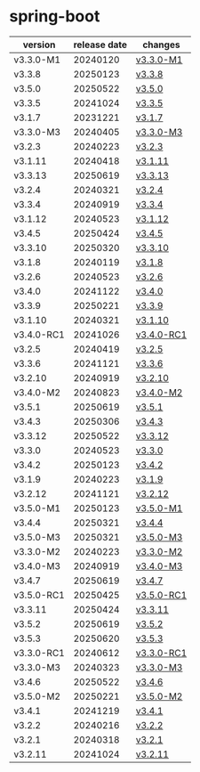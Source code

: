 # spring-boot	


|version|release date|changes|
|---|---|---|
|v3.3.0-M1|20240120|[v3.3.0-M1](./v3.3.0-M1-20240120.md)|
|v3.3.8|20250123|[v3.3.8](./v3.3.8-20250123.md)|
|v3.5.0|20250522|[v3.5.0](./v3.5.0-20250522.md)|
|v3.3.5|20241024|[v3.3.5](./v3.3.5-20241024.md)|
|v3.1.7|20231221|[v3.1.7](./v3.1.7-20231221.md)|
|v3.3.0-M3|20240405|[v3.3.0-M3](./v3.3.0-M3-20240405.md)|
|v3.2.3|20240223|[v3.2.3](./v3.2.3-20240223.md)|
|v3.1.11|20240418|[v3.1.11](./v3.1.11-20240418.md)|
|v3.3.13|20250619|[v3.3.13](./v3.3.13-20250619.md)|
|v3.2.4|20240321|[v3.2.4](./v3.2.4-20240321.md)|
|v3.3.4|20240919|[v3.3.4](./v3.3.4-20240919.md)|
|v3.1.12|20240523|[v3.1.12](./v3.1.12-20240523.md)|
|v3.4.5|20250424|[v3.4.5](./v3.4.5-20250424.md)|
|v3.3.10|20250320|[v3.3.10](./v3.3.10-20250320.md)|
|v3.1.8|20240119|[v3.1.8](./v3.1.8-20240119.md)|
|v3.2.6|20240523|[v3.2.6](./v3.2.6-20240523.md)|
|v3.4.0|20241122|[v3.4.0](./v3.4.0-20241122.md)|
|v3.3.9|20250221|[v3.3.9](./v3.3.9-20250221.md)|
|v3.1.10|20240321|[v3.1.10](./v3.1.10-20240321.md)|
|v3.4.0-RC1|20241026|[v3.4.0-RC1](./v3.4.0-RC1-20241026.md)|
|v3.2.5|20240419|[v3.2.5](./v3.2.5-20240419.md)|
|v3.3.6|20241121|[v3.3.6](./v3.3.6-20241121.md)|
|v3.2.10|20240919|[v3.2.10](./v3.2.10-20240919.md)|
|v3.4.0-M2|20240823|[v3.4.0-M2](./v3.4.0-M2-20240823.md)|
|v3.5.1|20250619|[v3.5.1](./v3.5.1-20250619.md)|
|v3.4.3|20250306|[v3.4.3](./v3.4.3-20250306.md)|
|v3.3.12|20250522|[v3.3.12](./v3.3.12-20250522.md)|
|v3.3.0|20240523|[v3.3.0](./v3.3.0-20240523.md)|
|v3.4.2|20250123|[v3.4.2](./v3.4.2-20250123.md)|
|v3.1.9|20240223|[v3.1.9](./v3.1.9-20240223.md)|
|v3.2.12|20241121|[v3.2.12](./v3.2.12-20241121.md)|
|v3.5.0-M1|20250123|[v3.5.0-M1](./v3.5.0-M1-20250123.md)|
|v3.4.4|20250321|[v3.4.4](./v3.4.4-20250321.md)|
|v3.5.0-M3|20250321|[v3.5.0-M3](./v3.5.0-M3-20250321.md)|
|v3.3.0-M2|20240223|[v3.3.0-M2](./v3.3.0-M2-20240223.md)|
|v3.4.0-M3|20240919|[v3.4.0-M3](./v3.4.0-M3-20240919.md)|
|v3.4.7|20250619|[v3.4.7](./v3.4.7-20250619.md)|
|v3.5.0-RC1|20250425|[v3.5.0-RC1](./v3.5.0-RC1-20250425.md)|
|v3.3.11|20250424|[v3.3.11](./v3.3.11-20250424.md)|
|v3.5.2|20250619|[v3.5.2](./v3.5.2-20250619.md)|
|v3.5.3|20250620|[v3.5.3](./v3.5.3-20250620.md)|
|v3.3.0-RC1|20240612|[v3.3.0-RC1](./v3.3.0-RC1-20240612.md)|
|v3.3.0-M3|20240323|[v3.3.0-M3](./v3.3.0-M3-20240323.md)|
|v3.4.6|20250522|[v3.4.6](./v3.4.6-20250522.md)|
|v3.5.0-M2|20250221|[v3.5.0-M2](./v3.5.0-M2-20250221.md)|
|v3.4.1|20241219|[v3.4.1](./v3.4.1-20241219.md)|
|v3.2.2|20240216|[v3.2.2](./v3.2.2-20240216.md)|
|v3.2.1|20240318|[v3.2.1](./v3.2.1-20240318.md)|
|v3.2.11|20241024|[v3.2.11](./v3.2.11-20241024.md)|
